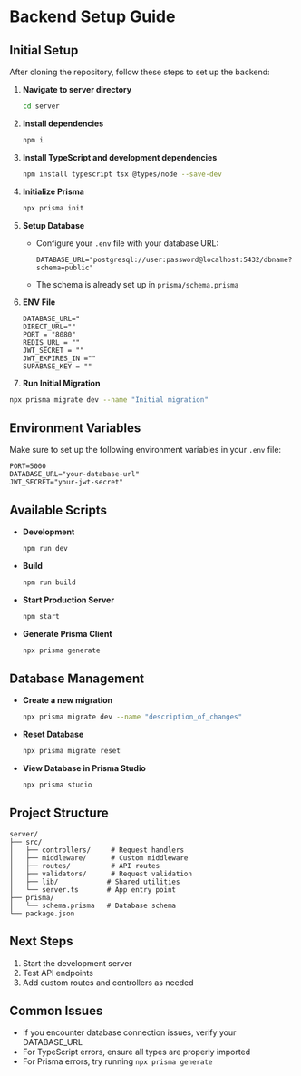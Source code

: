 # Backend Setup Guide

## Initial Setup

After cloning the repository, follow these steps to set up the backend:

1. **Navigate to server directory**

   ```bash
   cd server
   ```

2. **Install dependencies**

   ```bash
   npm i
   ```

3. **Install TypeScript and development dependencies**

   ```bash
   npm install typescript tsx @types/node --save-dev
   ```

4. **Initialize Prisma**

   ```bash
   npx prisma init
   ```

5. **Setup Database**

   -  Configure your `.env` file with your database URL:
      ```env
      DATABASE_URL="postgresql://user:password@localhost:5432/dbname?schema=public"
      ```
   -  The schema is already set up in `prisma/schema.prisma`

6. **ENV File**

   ```
   DATABASE_URL="
   DIRECT_URL=""
   PORT = "8080"
   REDIS_URL = ""
   JWT_SECRET = ""
   JWT_EXPIRES_IN =""
   SUPABASE_KEY = ""
   ```

7. **Run Initial Migration**

```bash
npx prisma migrate dev --name "Initial migration"
```

## Environment Variables

Make sure to set up the following environment variables in your `.env` file:

```env
PORT=5000
DATABASE_URL="your-database-url"
JWT_SECRET="your-jwt-secret"
```

## Available Scripts

-  **Development**

   ```bash
   npm run dev
   ```

-  **Build**

   ```bash
   npm run build
   ```

-  **Start Production Server**

   ```bash
   npm start
   ```

-  **Generate Prisma Client**
   ```bash
   npx prisma generate
   ```

## Database Management

-  **Create a new migration**

   ```bash
   npx prisma migrate dev --name "description_of_changes"
   ```

-  **Reset Database**

   ```bash
   npx prisma migrate reset
   ```

-  **View Database in Prisma Studio**
   ```bash
   npx prisma studio
   ```

## Project Structure

```
server/
├── src/
│   ├── controllers/     # Request handlers
│   ├── middleware/      # Custom middleware
│   ├── routes/          # API routes
│   ├── validators/      # Request validation
│   ├── lib/            # Shared utilities
│   └── server.ts       # App entry point
├── prisma/
│   └── schema.prisma   # Database schema
└── package.json
```

## Next Steps

1. Start the development server
2. Test API endpoints
3. Add custom routes and controllers as needed

## Common Issues

-  If you encounter database connection issues, verify your DATABASE_URL
-  For TypeScript errors, ensure all types are properly imported
-  For Prisma errors, try running `npx prisma generate`
